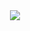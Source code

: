 <div align="center">
  <img src="https://media.discordapp.net/attachments/911476758950346802/934057364544426034/image46Artboard_1.png"/>
</div>
